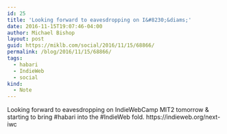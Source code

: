 ```yaml
---
id: 25
title: 'Looking forward to eavesdropping on I&#8230;&diams;'
date: 2016-11-15T19:07:46-04:00
author: Michael Bishop
layout: post
guid: https://miklb.com/social/2016/11/15/68866/
permalink: /blog/2016/11/15/68866/
tags:
  - habari
  - IndieWeb
  - social
kind:
  - Note
---
```

<p>Looking forward to eavesdropping on IndieWebCamp MIT2 tomorrow & starting to bring #habari into the #IndieWeb fold. https://indieweb.org/next-iwc</p>